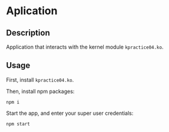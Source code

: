 # Aplication

## Description

Application that interacts with the kernel module `kpractice04.ko`.

## Usage

First, install `kpractice04.ko`.

Then, install npm packages:

```
npm i
```

Start the app, and enter your super user credentials:

```
npm start
```
